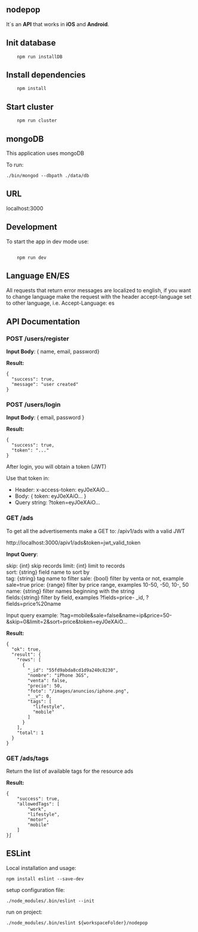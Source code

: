 ## nodepop

It´s an **API** that works in **iOS** and **Android**.

## Init database

```shell
    npm run installDB

```

## Install dependencies

```shell
    npm install

```

## Start cluster

```shell
    npm run cluster

```

## mongoDB

This application uses mongoDB

To run:

```shell
./bin/mongod --dbpath ./data/db

```

## URL

localhost:3000

## Development

To start the app in dev mode use:

```shell

    npm run dev

```

## Language EN/ES
All requests that return error messages are localized to english, if you want to 
change language make the request with the header accept-language set to other language, 
i.e. Accept-Language: es 

## API Documentation

### POST /users/register

**Input Body**: { name, email, password}

**Result:** 

    {
      "success": true, 
      "message": "user created"
    }

### POST /users/login

**Input Body**: { email, password }

**Result:** 

    {
      "success": true, 
      "token": "..."
    }

After login, you will obtain a token (JWT)

Use that token in:
- Header: x-access-token: eyJ0eXAiO...
- Body: { token: eyJ0eXAiO... }
- Query string: ?token=eyJ0eXAiO...

### GET /ads

To get all the advertisements make a GET to: /apiv1/ads with a valid JWT

http://localhost:3000/apiv1/ads&token=jwt_valid_token

**Input Query**: 

skip: {int} skip records 
limit: {int} limit to records  
sort: {string} field name to sort by   
tag: {string} tag name to filter 
sale: {bool} filter by venta or not, example sale=true
price: {range} filter by price range, examples 10-50, -50, 10-, 50   
name: {string} filter names beginning with the string  
fields:{string} filter by field, examples ?fields=price- _id, ?fields=price%20name

Input query example: 
?tag=mobile&sale=false&name=ip&price=50-&skip=0&limit=2&sort=price&token=eyJ0eXAiO...

**Result:** 

    {
      "ok": true,
      "result": {
        "rows": [
          {
            "_id": "55fd9abda8cd1d9a240c8230",
            "nombre": "iPhone 3GS",
            "venta": false,
            "precio": 50,
            "foto": "/images/anuncios/iphone.png",
            "__v": 0,
            "tags": [
              "lifestyle",
              "mobile"
            ]
          }
        ],
        "total": 1
      }
    }

### GET /ads/tags

Return the list of available tags for the resource ads

**Result:** 

    {
        "success": true,
        "allowedTags": [
            "work",
            "lifestyle",
            "motor",
            "mobile"
        ]
    }∫

## ESLint

Local installation and usage:

```shell
npm install eslint --save-dev
```

setup configuration file:

```shell
./node_modules/.bin/eslint --init
```

run on project:

```shell
./node_modules/.bin/eslint ${workspaceFolder}/nodepop
```
